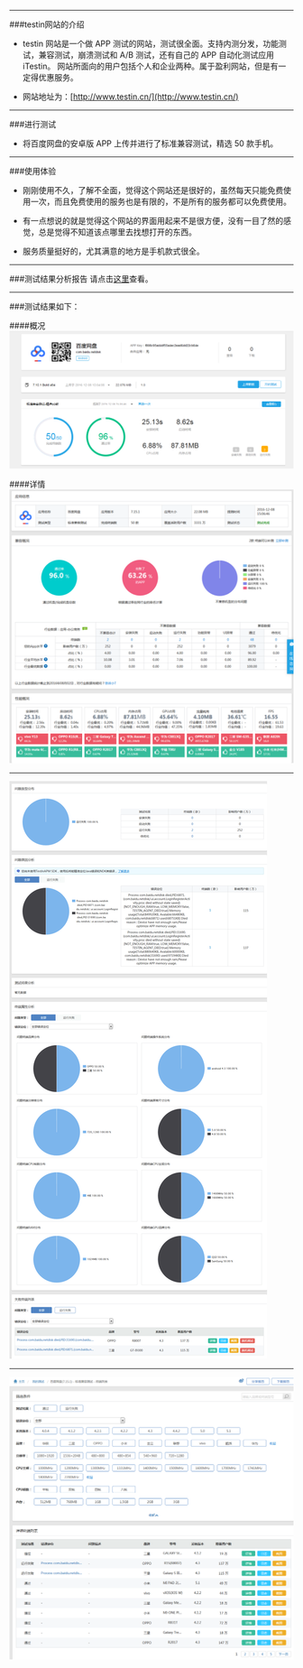***
###testin网站的介绍
- testin 网站是一个做 APP 测试的网站，测试很全面。支持内测分发，功能测试，兼容测试，崩溃测试和 A/B 测试，还有自己的 APP 自动化测试应用 iTestin。
网站所面向的用户包括个人和企业两种。属于盈利网站，但是有一定得优惠服务。

- 网站地址为：[http://www.testin.cn/](http://www.testin.cn/)

***
###进行测试
- 将百度网盘的安卓版 APP 上传并进行了标准兼容测试，精选 50 款手机。

***
###使用体验
- 刚刚使用不久，了解不全面，觉得这个网站还是很好的，虽然每天只能免费使用一次，而且免费使用的服务也是有限的，不是所有的服务都可以免费使用。

- 有一点想说的就是觉得这个网站的界面用起来不是很方便，没有一目了然的感觉，总是觉得不知道该点哪里去找想打开的东西。

- 服务质量挺好的，尤其满意的地方是手机款式很全。

***
###测试结果分析报告
请点击[这里](测试结果分析.txt)查看。

***
###测试结果如下：

####概况
![1](测试结果总体概况.png)
 
 
####详情
![2](测试结果详情1.png)

***
![3](测试结果详情2.png)

***
![4](测试结果详情3.png) 